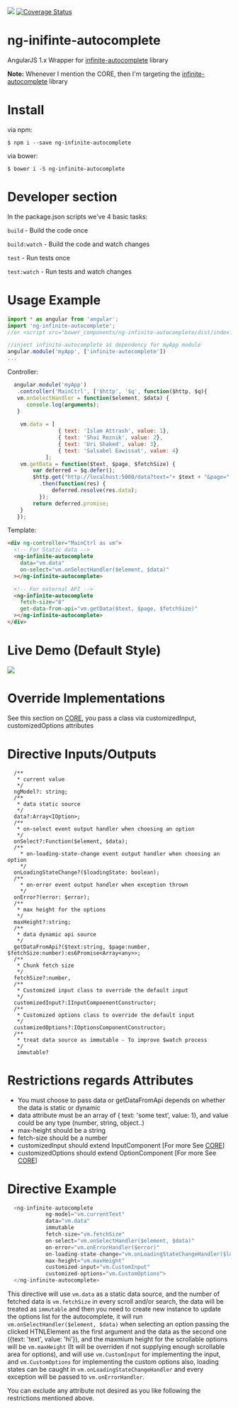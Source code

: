<a><img src="https://travis-ci.org/Attrash-Islam/ng-infinite-autocomplete.svg?branch=master"/></a>      <a href='https://coveralls.io/github/Attrash-Islam/ng-infinite-autocomplete?branch=master'><img src='https://coveralls.io/repos/github/Attrash-Islam/ng-infinite-autocomplete/badge.svg?branch=master' alt='Coverage Status' /></a>

# ng-inifinte-autocomplete

AngularJS 1.x Wrapper for <a href="https://github.com/Attrash-Islam/infinite-autocomplete">infinite-autocomplete</a> library

<b>Note:</b> Whenever I mention the CORE, then I'm targeting the <a href="https://github.com/Attrash-Islam/infinite-autocomplete">infinite-autocomplete</a> library

# Install

via npm:
```
$ npm i --save ng-infinite-autocomplete
```

via bower:
```
$ bower i -S ng-infinite-autocomplete
```


# Developer section

In the package.json scripts we've 4 basic tasks:

`build` - Build the code once

`build:watch` - Build the code and watch changes

`test` - Run tests once

`test:watch` - Run tests and watch changes

# Usage Example

```js
import * as angular from 'angular';
import 'ng-infinite-autocomplete';
//or <script src="bower_components/ng-infinite-autocomplete/dist/index.js"></script>

//inject infinite-autocomplete as dependency for myApp module
angular.module('myApp', ['infinite-autocomplete'])
...
```

Controller:
```js
  angular.module('myApp')
   .controller('MainCtrl', ['$http', '$q', function($http, $q){
   vm.onSelectHandler = function($element, $data) {
      console.log(arguments);
   }
   
    vm.data = [
                { text: 'Islam Attrash', value: 1},
                { text: 'Shai Reznik', value: 2},
                { text: 'Uri Shaked', value: 3},
                { text: 'Salsabel Eawissat', value: 4}
            ];
    vm.getData = function($text, $page, $fetchSize) {
        var deferred = $q.defer();
        $http.get("http://localhost:5000/data?text="+ $text + "&page=" + $page + "&fetchSize=" + $fetchSize)
          .then(function(res) {
              deferred.resolve(res.data);
          });
        return deferred.promise;
    }
   });
```

Template:
```html
<div ng-controller="MainCtrl as vm">
  <!-- For Static data -->
  <ng-infinite-autocomplete
    data="vm.data"
    on-select="vm.onSelectHandler($element, $data)"
  ></ng-infinite-autocomplete>

  <!-- For external API -->
  <ng-infinite-autocomplete
    fetch-size="8"
    get-data-from-api="vm.getData($text, $page, $fetchSize)"
  ></ng-infinite-autocomplete>
</div>
```

# Live Demo (Default Style)

<img src="https://cdn.rawgit.com/Attrash-Islam/assets/749035d3/infi-basic.gif" />

# Override Implementations

See this section on <a href="https://github.com/Attrash-Islam/infinite-autocomplete">CORE</a>, you pass a class via customizedInput, customizedOptions attributes

# Directive Inputs/Outputs

```
  /**
   * current value
   */
  ngModel?: string;
  /**
   * data static source
   */
  data?:Array<IOption>;
  /**
   * on-select event output handler when choosing an option
   */
  onSelect?:Function($element, $data);
  /**
    * on-loading-state-change event output handler when choosing an option
    */
  onLoadingStateChange?($loadingState: boolean);
  /**
    * on-error event output handler when exception thrown
    */
  onError?(error: $error);
  /**
   * max height for the options
   */
  maxHeight?:string;
  /**
   * data dynamic api source
   */
  getDataFromApi?($text:string, $page:number, $fetchSize:number):es6Promise<Array<any>>;
  /**
   * Chunk fetch size
   */
  fetchSize?:number,
  /**
   * Customized input class to override the default input
   */
  customizedInput?:IInputCompoenentConstructor;
  /**
   * Customized options class to override the default input
   */
  customizedOptions?:IOptionsComponentConstructor;
  /**
   * treat data source as immutable - To improve $watch process
   */
   immutable?
```

# Restrictions regards Attributes
- You must choose to pass data or getDataFromApi depends on whether the data is static or dynamic
- data attribute must be an array of { text: 'some text', value: 1}, and value could be any type (number, string, object..)
- max-height should be a string
- fetch-size should be a number
- customizedInput should extend InputComponent [For more See <a href="https://github.com/Attrash-Islam/infinite-autocomplete">CORE</a>]
- customizedOptions should extend OptionComponent [For more See <a href="https://github.com/Attrash-Islam/infinite-autocomplete">CORE</a>]


# Directive Example

```js
  <ng-infinite-autocomplete
            ng-model="vm.currentText"
            data="vm.data"
            immutable
            fetch-size="vm.fetchSize"
            on-select="vm.onSelectHandler($element, $data)"
            on-error="vm.onErrorHandler($error)"
            on-loading-state-change="vm.onLoadingStateChangeHandler($loadingState)"
            max-height="vm.maxHeight"
            customized-input="vm.CustomInput"
            customized-options="vm.CustomOptions">
  </ng-infinite-autocomplete>
```
This directive will use `vm.data` as a static data source, and the number of fetched data is `vm.fetchSize` in every scroll and/or search, the data will be treated as `immutable` and then you need to create new instance to update the options list for the autocomplete, it will run `vm.onSelectHandler($element, $data)` when selecting an option passing the clicked HTNLElement as the first argument and the data as the second one ({text: 'text', value: 'hi'}), and the maxmium height for the scrollable options will be `vm.maxHeight` (It will be overriden if not supplying enough scrollable area for options), and will use `vm.CustomInput` for implementing the input, and `vm.CustomOptions` for implementing the custom options also, loading states can be caught in `vm.onLoadingStateChangeHandler` and every exception will be passed to `vm.onErrorHandler`.

You can exclude any attribute not desired as you like following the restrictions mentioned above.

